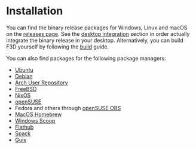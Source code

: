 # Installation

You can find the binary release packages for Windows, Linux and macOS on the [releases page](https://github.com/f3d-app/f3d/releases).
See the [desktop integration](DESKTOP_INTEGRATION.md) section in order actually integrate the binary release in your desktop.
Alternatively, you can build F3D yourself by following the [build](dev/BUILD.md) guide.

You can also find packages for the following package managers:

- [Ubuntu](https://packages.ubuntu.com/search?keywords=f3d&searchon=names&exact=1&suite=all&section=all)
- [Debian](https://packages.debian.org/search?keywords=f3d&searchon=names&exact=1&suite=all&section=all)
- [Arch User Repository](https://aur.archlinux.org/packages/f3d)
- [FreeBSD](https://cgit.freebsd.org/ports/tree/graphics/f3d)
- [NixOS](https://search.nixos.org/packages?channel=22.05&show=f3d&from=0&size=50&sort=relevance&type=packages&query=f3d)
- [openSUSE](https://software.opensuse.org/package/f3d)
- Fedora and others through [openSUSE OBS](https://build.opensuse.org/package/show/home:AndnoVember:F3D/f3d)
- [MacOS Homebrew](https://formulae.brew.sh/formula/f3d)
- [Windows Scoop](https://scoop.sh/#/apps?q=f3d&s=0&d=1&o=true)
- [Flathub](https://flathub.org/apps/details/io.github.f3d_app.f3d)
- [Spack](https://packages.spack.io/package.html?name=f3d)
- [Guix](https://guix.gnu.org/en/packages/f3d-1.3.1/)
